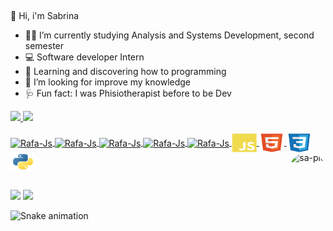 ##
👋 Hi, i'm Sabrina 

- 👩‍🦰 I’m currently studying Analysis and Systems Development, second semester
- 💻 Software developer Intern 
- 📖 Learning and discovering how to programming 
- 🎯 I’m looking for improve my knowledge
- 🩺 Fun fact: I was Phisiotherapist before to be Dev 

 <div>
  <a href="https://github.com/SabrinaPVaz">
  <img height="150em" src="https://github-readme-stats.vercel.app/api?username=SabrinaPVaz&show_icons=true&theme=dracula&include_all_commits=true&count_private=true"/>
  <img height="150em" src="https://github-readme-stats.vercel.app/api/top-langs/?username=SabrinaPVaz&layout=compact&langs_count8=&theme=dracula"/>
</div>
 <div style="display: inline_block"><br>
  <img align="center" alt="Rafa-Js" height="30" width="80" src=https://img.shields.io/badge/-VSCode-007ACC?style=flat-square&logo=visual-studio-code&logoColor=white>
  <img align="center" alt="Rafa-Js" height="30" width="80" src=https://img.shields.io/badge/-IntelliJ%20IDEA-black?style=flat-square&logo=intellij-idea&logoColor=white>
  <img align="center" alt="Rafa-Js" height="30" width="80" src=https://img.shields.io/badge/-Java-007396?style=flat-square&logo=java>
  <img align="center" alt="Rafa-Js" height="30" width="80" src=https://img.shields.io/badge/-Spring-6DB33F?style=flat-square&logo=spring&logoColor=white>
  <img align="center" alt="Rafa-Js" height="30" width="100" src=https://img.shields.io/badge/Microsoft%20Azure-0089D6?style=flat-square&logo=microsoft-azure&logoColor=white>
  <img align="center" alt="Rafa-Js" height="30" width="40" src="https://raw.githubusercontent.com/devicons/devicon/master/icons/javascript/javascript-plain.svg">
  <img align="center" alt="Rafa-HTML" height="30" width="40" src="https://raw.githubusercontent.com/devicons/devicon/master/icons/html5/html5-original.svg">
  <img align="center" alt="Rafa-CSS" height="30" width="40" src="https://raw.githubusercontent.com/devicons/devicon/master/icons/css3/css3-original.svg">
  <img align="center" alt="Rafa-Python" height="30" width="40" src="https://raw.githubusercontent.com/devicons/devicon/master/icons/python/python-original.svg">
   <img align="right" alt="sa-pic" height="150" style="border-radius:50px;"
 src="https://user-images.githubusercontent.com/88401720/138389088-926d837f-aab4-4318-b65c-6f195ce04250.png">

 ## 
  <div> 
  <a href = "mailto:contatosabrinapvaz@gmail.com"><img src="https://img.shields.io/badge/-Gmail-%23333?style=for-the-badge&logo=gmail&logoColor=red" target="_blank"></a>
  <a href="https://www.linkedin.com/in/sabrina-pereira-vaz-1105b4200/" target="_blank"><img src="https://img.shields.io/badge/-LinkedIn-%230077B5?style=for-the-badge&logo=linkedin&logoColor=white" target="_blank"></a>
   </div>
  
![Snake animation](https://github.com/SabrinaPVaz/SabrinaPVaz/blob/output/github-contribution-grid-snake.svg)
